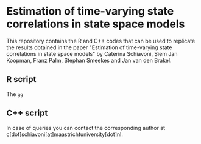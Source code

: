 # Estimation of time-varying state correlations in state space models

This repository contains the R and C++ codes that can be used to replicate the results obtained in the paper "Estimation of time-varying state correlations in state space models" by Caterina Schiavoni, Siem Jan Koopman, Franz Palm, Stephan Smeekes and Jan van den Brakel.

## R script

The ```gg```

## C++ script

In case of queries you can contact the corresponding author at c[dot]schiavoni[at]maastrichtuniversity[dot]nl.
